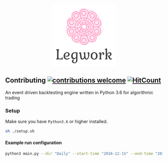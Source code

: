 <div style="text-align:center">
<img src="./legwork_200x200.png" alt="legwork">
</div>

## Contributing [![contributions welcome](https://img.shields.io/badge/contributions-welcome-brightgreen.svg?style=flat)](https://github.com/dwyl/esta/issues) [![HitCount](http://hits.dwyl.io/sebasslash/legwork.svg)](http://hits.dwyl.io/sebasslash/legwork)

An event driven backtesting engine written in Python 3.6 for algorithmic trading

### Setup
Make sure you have `Python3.6` or higher installed.

```bash
sh ./setup.sh
```

#### Example run configuration

```bash
python3 main.py --dir "Daily" --start-time "2016-12-15" --end-time "2018-12-17"
```

